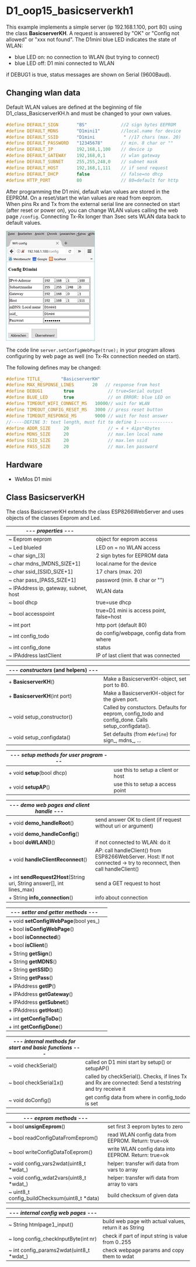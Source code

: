 # D1_oop15_basicserverkh1 
This example implements a simple server (ip 192.168.1.100, port 80) using the class __BasicserverKH__. A request is answered by "OK" or "Config not allowed" or "xxx not found".
The D1mini blue LED indicates the state of WLAN:
* blue LED on:  no connection to WLAN (but trying to connect)
* blue LED off: D1 mini connected to WLAN

if DEBUG1 is true, status messages are shown on Serial (9600Baud).

## Changing wlan data
Default WLAN values are defined at the beginning of file D1_class_BasicserverKH.h and must be changed to your own values.
```c++
#define DEFAULT_SIGN       "BS"             //2 sign bytes EEPROM
#define DEFAULT_MDNS       "D1mini1"        //local.name for device
#define DEFAULT_SSID       "D1mini           " //17 chars (max. 20)
#define DEFAULT_PASSWORD   "12345678"       // min. 8 char or ""
#define DEFAULT_IP         192,168,1,100    // device ip
#define DEFAULT_GATEWAY    192,168,0,1      // wlan gateway
#define DEFAULT_SUBNET     255,255,248,0    // subnet mask
#define DEFAULT_HOST       192,168,1,111    // if send request
#define DEFAULT_DHCP       false            // false=no dhcp
#define HTTP_PORT          80               // 80=default for http
```
After programming the D1 mini, default wlan values are stored in the EEPROM. On a reset/start the wlan values are read from eeprom.  
When pins Rx and Tx from the external serial line are connected on start (after reset or power on), you can change WLAN values calling the web page `/config`. Connecting Tx-Rx longer than 3sec sets WLAN data back to default values.

![D1mini Config web page](./images/D1_Webpage_Config.png "Config web page")

The code line `server.setConfigWebPage(true);` in your program allows configuring by web page as well (no Tx-Rx connection needed on start).

The following defines may be changed:
```c++
#define TITLE_       "BasicserverKH"
#define MAX_RESPONSE_LINES       20   // response from host
#define DEBUG1        true             // true=Serial output
#define BLUE_LED      true             // on ERROR: blue LED on
#define TIMEOUT_WIFI_CONNECT_MS   10000// wait for WLAN
#define TIMEOUT_CONFIG_RESET_MS   3000 // press reset button
#define TIMEOUT_RESPONSE_MS       9000 // wait for host answer
//-----DEFINE 3: text length, must fit to define 1--------------
#define ADDR_SIZE     20               // = 4 + 4ips*4bytes
#define MDNS_SIZE     20               // max.len local name
#define SSID_SIZE     20               // max.len ssid
#define PASS_SIZE     20               // max.len password
```

## Hardware
* WeMos D1 mini


## Class BasicserverKH
The class BasicserverKH extends the class ESP8266WebServer and uses objects of the classes Eeprom and Led.

| --- *properties* --- |     |
| -------------------- | --- |
| ~ Eeprom eeprom | object for eeprom access |
| ~ Led  blueled | LED on = no WLAN access |
| ~ char sign_[3] | 2 sign bytes for EEPROM data |
| ~ char mdns_[MDNS_SIZE+1] | local.name for the device |
| ~ char ssid_[SSID_SIZE+1] | 17 chars (max. 20) |
| ~ char pass_[PASS_SIZE+1] | password (min. 8 char or "") |
| ~ IPAddress ip, gateway, subnet, host | WLAN data |
| ~ bool dhcp | true=use dhcp |
| ~ bool accesspoint | true=D1 mini is access point, false=host |
| ~ int port | http port (default 80) |
| ~ int  config_todo | do config/webpage, config data from where |
| ~ int  config_done | status |
| ~ IPAddress lastClient | IP of last client that was connected |

| <nobr>--- *constructors* (and helpers) ---</nobr> |     |
| ------------------------------------ | --- |
| \+ __BasicserverKH__()               | Make a BasicserverKH-object, set port to 80. |
| \+ __BasicserverKH__(int port)       | Make a BasicserverKH-object for the given port. |
| ~ void setup_constructor()           | Called by constuctors. Defaults for eeprom, config_todo and config_done. Calls setup_configdata().  |
| ~ void setup_configdata()            | Set defaults (from `#define`) for sign_, mdns_, ... |

| --- *setup methods for user program* --- |   |
| --- | --- |
| \+ void __setup__(bool dhcp) | use this to setup a client or host    |
| \+ void __setupAP__()        | use this to setup a access point    |

| --- *demo web pages and client handle* --- |     |
| ------------------------------------------ | --- |
| \+ void __demo_handleRoot__()   | send answer OK to client (if request without uri or argument) |
| \+ void __demo_handleConfig__() |   |
| \+ bool __doWLAN()__() | if not connected to WLAN: do it |
| \+ void __handleClientReconnect__() | AP: call handleClient() from ESP8266WebServer. Host: If not connected -> try to reconnect, then call handleClient() |
| \+ int __sendRequest2Host__(String uri, String answer[], int lines_max) | send a GET request to host |
| \+ String __info_connection__() | info about connection |

| --- *setter and getter methods* ---     |     |
| --------------------------------------- | --- |
| \+ void __setConfigWebPage__(bool yes_) |     |
| \+ bool __isConfigWebPage__() |   |
| \+ bool __isConnected__() |   |
| \+ bool __isClient__() |   |
| \+ String __getSign__() |   |
| \+ String __getMDNS__() |   |
| \+ String __getSSID__() |   |
| \+ String __getPass__() |   |
| \+ IPAddress __getIP__() |   |
| \+ IPAddress __getGateway__() |   |
| \+ IPAddress __getSubnet__() |   |
| \+ IPAddress __getHost__() |   |
| \+ int __getConfigToDo__() |   |
| \+ int __getConfigDone__() |   |

| --- *internal methods for start and basic functions* --- |     |
| -------------------------------------------------------- | --- |
| ~ void checkSerial()   | called on D1 mini start by setup() or setupAP() |
| ~ bool checkSerial1x() | called by checkSerial(). Checks, if lines Tx and Rx are connected: Send a teststring and try receive it |
| ~ void doConfig()      | get config data from where in config_todo is set |

| --- *eeprom methods* --- |     |
| ------------------------ | --- |
| \+ bool __unsignEeprom__() | set first 3 eeprom bytes to zero  |
| ~ bool readConfigDataFromEeprom() | read WLAN config data from EEPROM. Return: true=ok |
| ~ bool writeConfigDataToEeprom() | write WLAN config data into EEPROM. Return: true=ok  |
| ~ void config_vars2wdat(uint8_t *wdat_) | helper: transfer wifi data from vars to array |
| ~ void config_wdat2vars(uint8_t *wdat_) | helper: transfer wifi data from array to vars |
| ~ uint8_t config_buildChecksum(uint8_t *data) | build checksum of given data |

| --- *internal config web pages* --- |     |
| ----------------------------------- | --- |
| ~ String htmlpage1_input() | build web page with actual values, return it as String |
| ~ long config_checkInputByte(int nr) | check if part of input string is value from 0..255 |
| ~ int  config_params2wdat(uint8_t *wdat_) | check webpage params and copy them to wdat |

